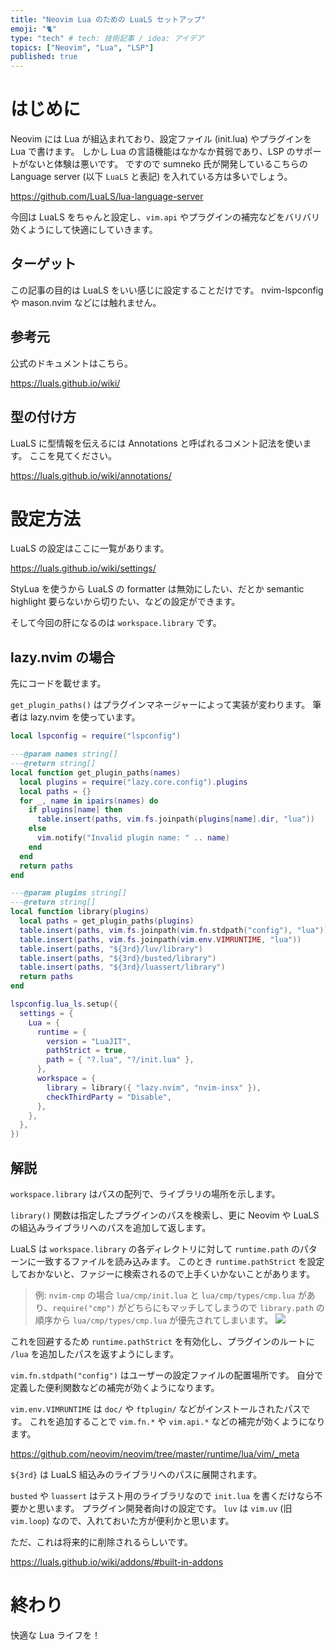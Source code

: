 ```yaml
---
title: "Neovim Lua のための LuaLS セットアップ"
emoji: "🐈"
type: "tech" # tech: 技術記事 / idea: アイデア
topics: ["Neovim", "Lua", "LSP"]
published: true
---
```


# はじめに

Neovim には Lua が組込まれており、設定ファイル (init.lua) やプラグインを Lua で書けます。
しかし Lua の言語機能はなかなか貧弱であり、LSP のサポートがないと体験は悪いです。
ですので sumneko 氏が開発しているこちらの Language server (以下 `LuaLS` と表記) を入れている方は多いでしょう。

https://github.com/LuaLS/lua-language-server

今回は LuaLS をちゃんと設定し、`vim.api` やプラグインの補完などをバリバリ効くようにして快適にしていきます。

## ターゲット

この記事の目的は LuaLS をいい感じに設定することだけです。
nvim-lspconfig や mason.nvim などには触れません。

## 参考元

公式のドキュメントはこちら。

https://luals.github.io/wiki/

## 型の付け方

LuaLS に型情報を伝えるには Annotations と呼ばれるコメント記法を使います。
ここを見てください。

https://luals.github.io/wiki/annotations/

# 設定方法

LuaLS の設定はここに一覧があります。

https://luals.github.io/wiki/settings/

StyLua を使うから LuaLS の formatter は無効にしたい、だとか semantic highlight 要らないから切りたい、などの設定ができます。

そして今回の肝になるのは `workspace.library` です。

## lazy.nvim の場合

先にコードを載せます。

`get_plugin_paths()` はプラグインマネージャーによって実装が変わります。
筆者は lazy.nvim を使っています。

```lua
local lspconfig = require("lspconfig")

---@param names string[]
---@return string[]
local function get_plugin_paths(names)
  local plugins = require("lazy.core.config").plugins
  local paths = {}
  for _, name in ipairs(names) do
    if plugins[name] then
      table.insert(paths, vim.fs.joinpath(plugins[name].dir, "lua"))
    else
      vim.notify("Invalid plugin name: " .. name)
    end
  end
  return paths
end

---@param plugins string[]
---@return string[]
local function library(plugins)
  local paths = get_plugin_paths(plugins)
  table.insert(paths, vim.fs.joinpath(vim.fn.stdpath("config"), "lua"))
  table.insert(paths, vim.fs.joinpath(vim.env.VIMRUNTIME, "lua"))
  table.insert(paths, "${3rd}/luv/library")
  table.insert(paths, "${3rd}/busted/library")
  table.insert(paths, "${3rd}/luassert/library")
  return paths
end

lspconfig.lua_ls.setup({
  settings = {
    Lua = {
      runtime = {
        version = "LuaJIT",
        pathStrict = true,
        path = { "?.lua", "?/init.lua" },
      },
      workspace = {
        library = library({ "lazy.nvim", "nvim-insx" }),
        checkThirdParty = "Disable",
      },
    },
  },
})
```

## 解説

`workspace.library` はパスの配列で、ライブラリの場所を示します。

`library()` 関数は指定したプラグインのパスを検索し、更に Neovim や LuaLS の組込みライブラリへのパスを追加して返します。

LuaLS は `workspace.library` の各ディレクトリに対して `runtime.path` のパターンに一致するファイルを読み込みます。
このとき `runtime.pathStrict` を設定しておかないと、ファジーに検索されるので上手くいかないことがあります。

> 例: `nvim-cmp` の場合 `lua/cmp/init.lua` と `lua/cmp/types/cmp.lua` があり、`require("cmp")` がどちらにもマッチしてしまうので `library.path` の順序から `lua/cmp/types/cmp.lua` が優先されてしまいます。
![](https://storage.googleapis.com/zenn-user-upload/1c9bda9c64a6-20240103.png)

これを回避するため `runtime.pathStrict` を有効化し、プラグインのルートに `/lua` を追加したパスを返すようにします。

`vim.fn.stdpath("config")` はユーザーの設定ファイルの配置場所です。
自分で定義した便利関数などの補完が効くようになります。

`vim.env.VIMRUNTIME` は `doc/` や `ftplugin/` などがインストールされたパスです。
これを追加することで `vim.fn.*` や `vim.api.*` などの補完が効くようになります。

https://github.com/neovim/neovim/tree/master/runtime/lua/vim/_meta

`${3rd}` は LuaLS 組込みのライブラリへのパスに展開されます。

`busted` や `luassert` はテスト用のライブラリなので `init.lua` を書くだけなら不要かと思います。
プラグイン開発者向けの設定です。
`luv` は `vim.uv` (旧 `vim.loop`) なので、入れておいた方が便利かと思います。

ただ、これは将来的に削除されるらしいです。

https://luals.github.io/wiki/addons/#built-in-addons

# 終わり

快適な Lua ライフを！
